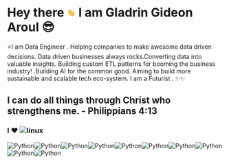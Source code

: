 # Hey there <img src = "https://raw.githubusercontent.com/ABSphreak/ABSphreak/master/gifs/Hi.gif" width = 20px></img> I am Gladrin Gideon Aroul :sunglasses:
:star:I am Data Engineer . Helping companies to make awesome data driven decisions. Data driven businesses always rocks.Converting data into valuable insights. Building custom ETL patterns for booming the business industry! .Building AI for the common good. Aiming to build more sustainable and scalable tech eco-system. I am a Futurist  . 
✨✨
## I can do all things through Christ who strengthens me. - Philippians 4:13
### I :heart: <img alt="linux" src="https://img.shields.io/badge/Linux-FCC624?style=for-the-badge&logo=linux&logoColor=black"/>
<img alt = "Python" src = "https://img.shields.io/badge/Python-FFD43B?style=for-the-badge&logo=python&logoColor=black"/><img alt = "Python" src = "https://img.shields.io/badge/Keras-D00000?style=for-the-badge&logo=Keras&logoColor=white"/><img alt = "Python" src = "https://img.shields.io/badge/Numpy-777BB4?style=for-the-badge&logo=numpy&logoColor=white"/><img alt = "Python" src = "https://img.shields.io/badge/Pandas-2C2D72?style=for-the-badge&logo=pandas&logoColor=white"/><img alt = "Python" src = "https://img.shields.io/badge/Plotly-239120?style=for-the-badge&logo=plotly&logoColor=white"/><img alt = "Python" src = "https://img.shields.io/badge/PyTorch-EE4C2C?style=for-the-badge&logo=PyTorch&logoColor=white"/><img alt = "Python" src = "https://img.shields.io/badge/scikit_learn-F7931E?style=for-the-badge&logo=scikit-learn&logoColor=white"/><img alt = "Python" src = "https://img.shields.io/badge/Streamlit-FF4B4B?style=for-the-badge&logo=Streamlit&logoColor=whitee"/><img alt = "Python" src = "https://img.shields.io/badge/Visual_Studio_Code-0078D4?style=for-the-badge&logo=visual%20studio%20code&logoColor=white"/><img alt = "Python" src = "https://img.shields.io/badge/VIM-%2311AB00.svg?&style=for-the-badge&logo=vim&logoColor=white"/>



